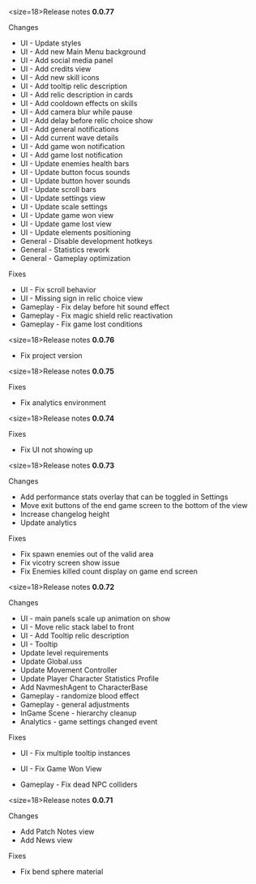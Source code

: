 <size=18>Release notes <b>0.0.77</b></size>

Changes
- UI - Update styles
- UI - Add new Main Menu background
- UI - Add social media panel
- UI - Add credits view
- UI - Add new skill icons
- UI - Add tooltip relic description
- UI - Add relic description in cards
- UI - Add cooldown effects on skills
- UI - Add camera blur while pause
- UI - Add delay before relic choice show
- UI - Add general notifications
- UI - Add current wave details
- UI - Add game won notification
- UI - Add game lost notification
- UI - Update enemies health bars
- UI - Update button focus sounds
- UI - Update button hover sounds
- UI - Update scroll bars
- UI - Update settings view
- UI - Update scale settings
- UI - Update game won view
- UI - Update game lost view
- UI - Update elements positioning 
- General - Disable development hotkeys
- General - Statistics rework
- General - Gameplay optimization


Fixes
- UI - Fix scroll behavior
- UI - Missing sign in relic choice view
- Gameplay - Fix delay before hit sound effect
- Gameplay - Fix magic shield relic reactivation
- Gameplay - Fix game lost conditions

<size=18>Release notes <b>0.0.76</b></size>
- Fix project version

<size=18>Release notes <b>0.0.75</b></size>

Fixes
- Fix analytics environment

<size=18>Release notes <b>0.0.74</b></size>

Fixes
- Fix UI not showing up

<size=18>Release notes <b>0.0.73</b></size>

Changes
- Add performance stats overlay that can be toggled in Settings
- Move exit buttons of the end game screen to the bottom of the view
- Increase changelog height
- Update analytics

Fixes
- Fix spawn enemies out of the valid area
- Fix vicotry screen show issue 
- Fix Enemies killed count display on game end screen

<size=18>Release notes <b>0.0.72</b></size>

Changes
- UI - main panels scale up animation on show
- UI - Move relic stack label to front
- UI - Add Tooltip relic description
- UI - Tooltip
- Update level requirements
- Update Global.uss
- Update Movement Controller
- Update Player Character Statistics Profile
- Add NavmeshAgent to CharacterBase
- Gameplay - randomize blood effect
- Gameplay - general adjustments
- InGame Scene - hierarchy cleanup
- Analytics - game settings changed event

Fixes
- UI - Fix multiple tooltip instances
- UI - Fix Game Won View

- Gameplay - Fix dead NPC colliders

<size=18>Release notes <b>0.0.71</b></size>

Changes
- Add Patch Notes view
- Add News view

Fixes
- Fix bend sphere material
